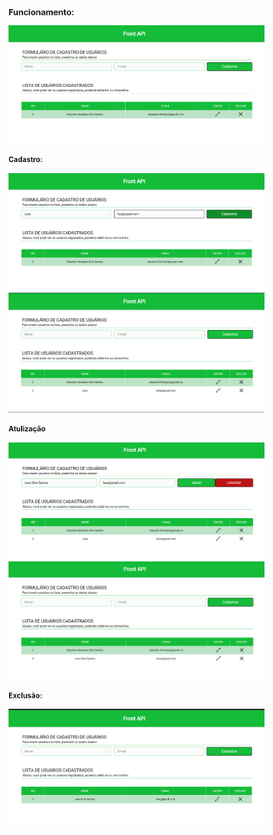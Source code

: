 ### Funcionamento:
![](./funcionamento_front/exibir.png)
#### Cadastro:
![](./funcionamento_front/cadastro.png)
![](./funcionamento_front/cadastro2.png)
####  Atulização
![](./funcionamento_front/editar.png)
![](./funcionamento_front/editar2.png)
#### Exclusão:
![](./funcionamento_front/excluir.png)
